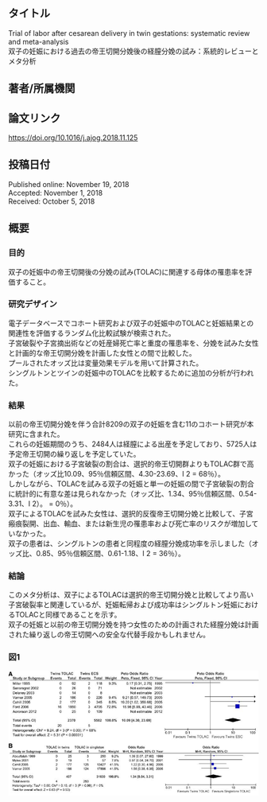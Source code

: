 ## タイトル
Trial of labor after cesarean delivery in twin gestations: systematic review and meta-analysis  
双子の妊娠における過去の帝王切開分娩後の経膣分娩の試み：系統的レビューとメタ分析

## 著者/所属機関

## 論文リンク
https://doi.org/10.1016/j.ajog.2018.11.125

## 投稿日付
Published online: November 19, 2018  
Accepted: November 1, 2018  
Received: October 5, 2018

## 概要
### 目的
双子の妊娠中の帝王切開後の分娩の試み(TOLAC)に関連する母体の罹患率を評価すること。

### 研究デザイン
電子データベースでコホート研究および双子の妊娠中のTOLACと妊娠結果との関連性を評価するランダム化比較試験が検索された。  
子宮破裂や子宮摘出術などの妊産婦死亡率と重度の罹患率を、分娩を試みた女性と計画的な帝王切開分娩を計画した女性との間で比較した。  
プールされたオッズ比は変量効果モデルを用いて計算された。  
シングルトンとツインの妊娠中のTOLACを比較するために追加の分析が行われた。

### 結果
以前の帝王切開分娩を伴う合計8209の双子の妊娠を含む11のコホート研究が本研究に含まれた。  
これらの妊娠期間のうち、2484人は経膣による出産を予定しており、5725人は予定帝王切開の繰り返しを予定していた。  
双子の妊娠における子宮破裂の割合は、選択的帝王切開群よりもTOLAC群で高かった（オッズ比10.09、95％信頼区間、4.30-23.69、I 2  = 68％）。  
しかしながら、TOLACを試みる双子の妊娠と単一の妊娠の間で子宮破裂の割合に統計的に有意な差は見られなかった（オッズ比、1.34、95％信頼区間、0.54-3.31、I 2）。 = 0％）。  
双子によるTOLACを試みた女性は、選択的反復帝王切開分娩と比較して、子宮瘢痕裂開、出血、輸血、または新生児の罹患率および死亡率のリスクが増加していなかった。  
双子の患者は、シングルトンの患者と同程度の経膣分娩成功率を示しました（オッズ比、0.85、95％信頼区間、0.61-1.18、I 2  = 36％）。

### 結論
このメタ分析は、双子によるTOLACは選択的帝王切開分娩と比較してより高い子宮破裂率と関連しているが、妊娠転帰および成功率はシングルトン妊娠におけるTOLACと同様であることを示す。  
双子の妊娠と以前の帝王切開分娩を持つ女性のための計画された経膣分娩は計画された繰り返しの帝王切開への安全な代替手段かもしれません。

### 図1
![Figure.1](Trial_fig1.jpg)
